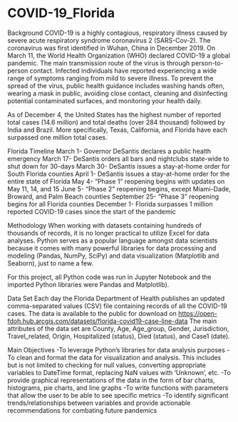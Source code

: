 # COVID-19_Florida
Background
COVID-19 is a highly contagious, respiratory illness caused by severe acute respiratory syndrome coronavirus 2 (SARS-Cov-2). The coronavirus was first identified in Wuhan, China in December 2019. On March 11, the World Health Organization (WHO) declared COVID-19 a global pandemic. The main transmission route of the virus is through person-to-person contact. Infected individuals have reported experiencing a wide range of symptoms ranging from mild to severe illness. To prevent the spread of the virus, public health guidance includes washing hands often, wearing a mask in public, avoiding close contact, cleaning and disinfecting potential contaminated surfaces, and monitoring your health daily. 

As of December 4, the United States has the highest number of reported total cases (14.6 million) and total deaths (over 284 thousand) followed by India and Brazil. More specifically, Texas, California, and Florida have each surpassed one million total cases.

Florida Timeline
March 1- Governor DeSantis declares a public health emergency
March 17- DeSantis orders all bars and nightclubs state-wide to shut down for 30-days
March 30- DeSantis issues a stay-at-home order for South Florida counties
April 1- DeSantis issues a stay-at-home order for the entire state of Florida
May 4- “Phase 1” reopening begins with updates on May 11, 14, and 15
June 5- “Phase 2” reopening begins, except Miami-Dade, Broward, and Palm Beach counties
September 25- “Phase 3” reopening begins for all Florida counties
December 1- Florida surpasses 1 million reported COVID-19 cases since the start of the pandemic

Methodology
When working with datasets containing hundreds of thousands of records, it is no longer practical to utilize Excel for data analyses. Python serves as a popular language amongst data scientists because it comes with many powerful libraries for data processing and modeling (Pandas, NumPy, SciPy) and data visualization (Matplotlib and Seaborn), just to name a few.

For this project, all Python code was run in Jupyter Notebook and the imported Python libraries were Pandas and Matplotlib). 

Data Set
Each day the Florida Department of Health publishes an updated comma-separated values (CSV) file containing records of all the COVID-19 cases. The data is available to the public for download on https://open-fdoh.hub.arcgis.com/datasets/florida-covid19-case-line-data
The main attributes of the data set are County, Age, Age_group, Gender, Jurisdiction, Travel_related, Origin, Hospitalized (status), Died (status), and Case1 (date).


Main Objectives
-To leverage Python’s libraries for data analysis purposes
-To clean and format the data for visualization and analysis. This includes but is not limited to checking for null values, converting appropriate variables to DateTime format, replacing NaN values with ‘Unknown’, etc.
-To provide graphical representations of the data in the form of bar charts, histograms, pie charts, and line graphs
-To write functions with parameters that allow the user to be able to see specific metrics
-To identify significant trends/relationships between variables and provide actionable recommendations for combating future pandemics
